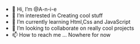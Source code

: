 - 👋 Hi, I’m @A-n-i-e
- 👀 I’m interested in Creating cool stuff
- 🌱 I’m currently learning Html,Css and JavaScript
- 💞️ I’m looking to collaborate on really cool projects
- 📫 How to reach me ... Nowhere for now

<!---
A-n-i-e/A-n-i-e is a ✨ special ✨ repository because its `README.md` (this file) appears on your GitHub profile.
You can click the Preview link to take a look at your changes.
--->
